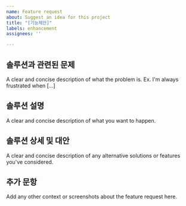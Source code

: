 ```yaml
---
name: Feature request
about: Suggest an idea for this project
title: "[기능제안]"
labels: enhancement
assignees: ''

---
```


## 솔루션과 관련된 문제
A clear and concise description of what the problem is. Ex. I'm always frustrated when [...]

## 솔루션 설명
A clear and concise description of what you want to happen.

## 솔루션 상세 및 대안
A clear and concise description of any alternative solutions or features you've considered.

## 추가 문항
Add any other context or screenshots about the feature request here.
